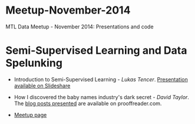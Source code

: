 Meetup-November-2014
====================
MTL Data Meetup - November 2014: Presentations and code
# Semi-Supervised Learning and Data Spelunking

- Introduction to Semi-Supervised Learning - *Lukas Tencer*. [Presentation available on Slideshare](http://www.slideshare.net/lukastencer/semisupervised-learning-42075774)

- How I discovered the baby names industry's dark secret - *David Taylor*. The [blog posts presented](http://www.prooffreader.com/search/label/baby.names) are available on prooffreader.com.

- [Meetup page](http://www.meetup.com/mtldata/events/218582509/)
